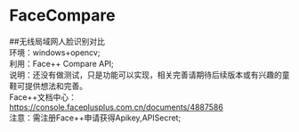 # FaceCompare
##无线局域网人脸识别对比  
 环境：windows+opencv;    
 利用：Face++ Compare API;  
 说明：还没有做测试，只是功能可以实现，相关完善请期待后续版本或有兴趣的童鞋可提供想法和完善。  
 Face++文档中心：https://console.faceplusplus.com.cn/documents/4887586  
 注意：需注册Face++申请获得Apikey,APISecret;

